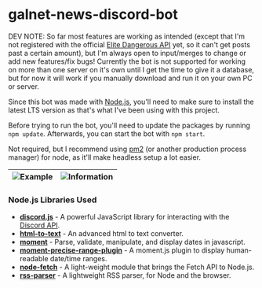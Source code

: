# galnet-news-discord-bot
DEV NOTE: So far most features are working as intended (except that I'm not registered with the official [Elite Dangerous API](https://cms.elitedangerous.com/api) yet, so it can't get posts past a certain amount), but I'm always open to input/merges to change or add new features/fix bugs! Currently the bot is not supported for working on more than one server on it's own until I get the time to give it a database, but for now it will work if you manually download and run it on your own PC or server.

Since this bot was made with [Node.js](https://nodejs.org), you'll need to make sure to install the latest LTS version as that's what I've been using with this project.

Before trying to run the bot, you'll need to update the packages by running `npm update`. Afterwards, you can start the bot with `npm start`.

Not required, but I recommend using [pm2](https://www.npmjs.com/package/pm2) (or another production process manager) for node, as it'll make headless setup a lot easier.

![Example](https://github.com/TheAlienDrew/galnet-news-discord-bot/blob/main/images/example.png?raw=true) | ![Information](https://github.com/TheAlienDrew/galnet-news-discord-bot/blob/main/images/information.png?raw=true)
-- | --

### Node.js Libraries Used
- **[discord.js](https://github.com/discordjs/discord.js)** - A powerful JavaScript library for interacting with the [Discord API](https://discord.com/developers/docs/intro).
- **[html-to-text](https://github.com/html-to-text/node-html-to-text)** - An advanced html to text converter.
- **[moment](https://github.com/moment/moment)** - Parse, validate, manipulate, and display dates in javascript.
- **[moment-precise-range-plugin](https://github.com/codebox/moment-precise-range)** - A moment.js plugin to display human-readable date/time ranges.
- **[node-fetch](https://github.com/node-fetch/node-fetch)** - A light-weight module that brings the Fetch API to Node.js.
- **[rss-parser](https://github.com/rbren/rss-parser)** - A lightweight RSS parser, for Node and the browser.
